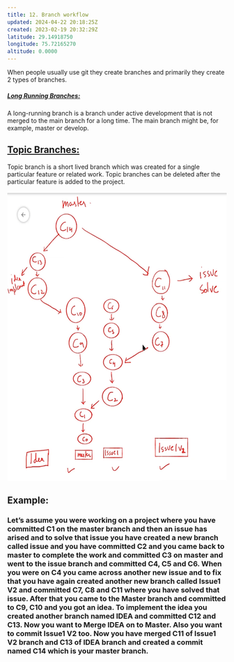 ```yaml
---
title: 12. Branch workflow
updated: 2024-04-22 20:18:25Z
created: 2023-02-19 20:32:29Z
latitude: 29.14918750
longitude: 75.72165270
altitude: 0.0000
---
```


When people usually use git they create branches and primarily they create 2 types of branches.

##### <ins>**Long Running Branches:**</ins>

A long-running branch is a branch under active development that is not merged to the main branch for a long time. The main branch might be, for example, master or develop.

## <ins>**Topic Branches:**</ins>

Topic branch is a short lived branch which was created for a single particular feature or related work. Topic branches can be deleted after the particular feature is added to the project.

<img src="../../_resources/80eae6a03fd37dd6bcefc7eaa90a5339" width="652" height="664" class="jop-noMdConv">

## **Example:**

### Let’s assume you were working on a project where you have committed C1 on the master branch and then an issue has arised and to solve that issue you have created a new branch called issue and you have committed C2 and you came back to master to complete the work and committed C3 on master and went to the issue branch and committed C4, C5 and C6. When you were on C4 you came across another new issue and to fix that you have again created another new branch called Issue1 V2 and committed C7, C8 and C11 where you have solved that issue. After that you came to the Master branch and committed to C9, C10 and you got an idea. To implement the idea you created another branch named IDEA and committed C12 and C13. Now you want to Merge IDEA on to Master. Also you want to commit Issue1 V2 too. Now you have merged C11 of Issue1 V2 branch and C13 of IDEA branch and created a commit named C14 which is your master branch.